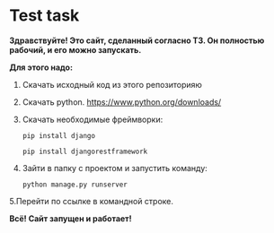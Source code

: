 # Test task
__Здравствуйте! Это сайт, сделанный согласно ТЗ. Он полностью рабочий, и его можно запускать.__

__Для этого надо:__

1. Скачать исходный код из этого репозиторияю
2. Скачать python. https://www.python.org/downloads/
3. Скачать необходимые фреймворки:

    `pip install django`
   
    `pip install djangorestframework`
    

4. Зайти в папку с проектом и запустить команду:

   `python manage.py runserver`

5.Перейти по ссылке в командной строке.

__Всё! Сайт запущен и работает!__

